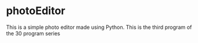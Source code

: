 # photoEditor
This is a simple photo editor made using Python. This is the third program of the 30 program series
